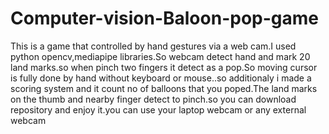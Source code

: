 # Computer-vision-Baloon-pop-game
This is a game that controlled by hand gestures via a web cam.I used python opencv,mediapipe libraries.So webcam detect hand and mark 20 land marks.so when pinch two fingers it detect as a pop.So moving cursor is fully done by hand without keyboard or mouse..so additionaly i made a scoring system and it count no of balloons that you poped.The land marks on the thumb and nearby finger detect to pinch.so you can download repository and enjoy it.you can use your laptop webcam or any external webcam
